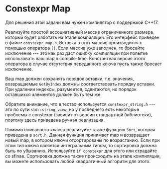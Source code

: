 # Constexpr Map

Для решения этой задачи вам нужен компилятор с поддержкой С++17.

Реализуйте простой ассоциативный массив ограниченного размера, который будет
работать на этапе компиляции. Его интерфейс приведен
в файле `constexpr_map.h`. Вставка в этот массив производится с помощью
оператора `[]`. Если массив уже заполнен, то бросайте исключение --- это как
раз даст ошибку компиляции при попытке использовать ваш map в compile-time.
Константная версия этого оператора в случае отсутствия переданного ключа пусть
также бросает исключение.

Ваш map должен сохранять порядок вставки, т.е. значения,
возвращаемые `GetByIndex` должны соответствовать порядку вставки.
При удалении индексы, разумеется, сдвигаются, но порядок оставшихся элементов
должен быть тем же.

Обратите внимание, что в тестах используется `constexpr_string.h` --- это
по сути `std::string_view`, но у последнего есть некоторые проблемы с constexpr
(зависит от версии стандартной библиотеки), поэтому здесь приведена ручная
реализация.

Помимо описанного класса реализуйте также функцию `Sort`, которая приведена
в `sort.h`. Данная функция принимает map и возвращает новый map, в котором
ключи отсортированы по возрастанию. Если при этом тип ключа является
интегральным типом, то сортировка должна быть по убыванию.
Используйте `if constexpr` для этого или страдайте со sfinae.
Сортировка должна также происходить на этапе компиляции, вы можете использовать
любой квадратичный алгоритм для этого.
